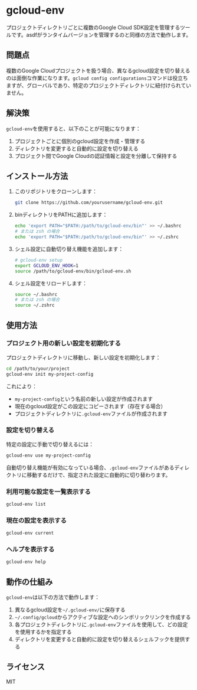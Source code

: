 # gcloud-env

プロジェクトディレクトリごとに複数のGoogle Cloud SDK設定を管理するツールです。asdfがランタイムバージョンを管理するのと同様の方法で動作します。

## 問題点

複数のGoogle Cloudプロジェクトを扱う場合、異なるgcloud設定を切り替えるのは面倒な作業になります。`gcloud config configurations`コマンドは役立ちますが、グローバルであり、特定のプロジェクトディレクトリに紐付けられていません。

## 解決策

`gcloud-env`を使用すると、以下のことが可能になります：

1. プロジェクトごとに個別のgcloud設定を作成・管理する
2. ディレクトリを変更すると自動的に設定を切り替える
3. プロジェクト間でGoogle Cloudの認証情報と設定を分離して保持する

## インストール方法

1. このリポジトリをクローンします：
   ```bash
   git clone https://github.com/yourusername/gcloud-env.git
   ```

2. binディレクトリをPATHに追加します：
   ```bash
   echo 'export PATH="$PATH:/path/to/gcloud-env/bin"' >> ~/.bashrc
   # または zsh の場合
   echo 'export PATH="$PATH:/path/to/gcloud-env/bin"' >> ~/.zshrc
   ```

3. シェル設定に自動切り替え機能を追加します：
   ```bash
   # gcloud-env setup
   export GCLOUD_ENV_HOOK=1
   source /path/to/gcloud-env/bin/gcloud-env.sh
   ```

4. シェル設定をリロードします：
   ```bash
   source ~/.bashrc
   # または zsh の場合
   source ~/.zshrc
   ```

## 使用方法

### プロジェクト用の新しい設定を初期化する

プロジェクトディレクトリに移動し、新しい設定を初期化します：

```bash
cd /path/to/your/project
gcloud-env init my-project-config
```

これにより：
- `my-project-config`という名前の新しい設定が作成されます
- 現在のgcloud設定がこの設定にコピーされます（存在する場合）
- プロジェクトディレクトリに`.gcloud-env`ファイルが作成されます

### 設定を切り替える

特定の設定に手動で切り替えるには：

```bash
gcloud-env use my-project-config
```

自動切り替え機能が有効になっている場合、`.gcloud-env`ファイルがあるディレクトリに移動するだけで、指定された設定に自動的に切り替わります。

### 利用可能な設定を一覧表示する

```bash
gcloud-env list
```

### 現在の設定を表示する

```bash
gcloud-env current
```

### ヘルプを表示する

```bash
gcloud-env help
```

## 動作の仕組み

`gcloud-env`は以下の方法で動作します：

1. 異なるgcloud設定を`~/.gcloud-env/`に保存する
2. `~/.config/gcloud`からアクティブな設定へのシンボリックリンクを作成する
3. 各プロジェクトディレクトリに`.gcloud-env`ファイルを使用して、どの設定を使用するかを指定する
4. ディレクトリを変更すると自動的に設定を切り替えるシェルフックを提供する

## ライセンス

MIT